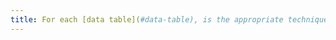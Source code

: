 ```yaml
---
title: For each [data table](#data-table), is the appropriate technique used to associate each cell with its [headers](#column-or-row-header) (excluding special cases)?
---
```

